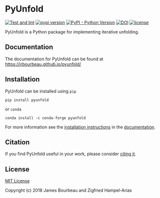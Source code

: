 # PyUnfold

[![Test and lint](https://github.com/jrbourbeau/pyunfold/workflows/Test%20and%20lint/badge.svg)](https://github.com/jrbourbeau/pyunfold/actions?query=workflow%3A%22Test+and+lint%22)
[![pypi version](https://img.shields.io/pypi/v/pyunfold.svg 'pypi version')](https://pypi.org/project/PyUnfold/)
[![PyPI - Python Version](https://img.shields.io/pypi/pyversions/pyunfold.svg)](https://pypi.org/project/PyUnfold/)
[![DOI](http://joss.theoj.org/papers/10.21105/joss.00741/status.svg)](https://doi.org/10.21105/joss.00741)
[![license](https://img.shields.io/pypi/l/pyunfold.svg 'license')](https://github.com/jrbourbeau/pyunfold/blob/master/LICENSE)


PyUnfold is a Python package for implementing iterative unfolding.


## Documentation

The documentation for PyUnfold can be found at https://jrbourbeau.github.io/pyunfold/


## Installation

PyUnfold can be installed using `pip`

```
pip install pyunfold
```

or `conda`

```
conda install -c conda-forge pyunfold
```

For more information see the [installation instructions](https://jrbourbeau.github.io/pyunfold/installation.html) in the [documentation](https://jrbourbeau.github.io/pyunfold/).


## Citation

If you find PyUnfold useful in your work, please consider [citing it](https://jrbourbeau.github.io/pyunfold/citing.html).


## License

[MIT License](LICENSE)

Copyright (c) 2018 James Bourbeau and Zigfried Hampel-Arias
